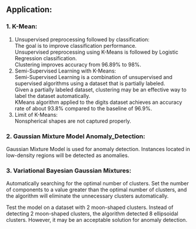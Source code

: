 ## Application:

### 1. K-Mean:
   1. Unsupervised preprocessing followed by classification:  
   The goal is to improve classification performance.  
   Unsupervised preprocessing using K-Means is followed by Logistic Regression classification.  
   Clustering improves accuracy from 96.89% to 98%.
   2. Semi-Supervised Learning with K-Means:     
   Semi-Supervised Learning is a combination of unsupervised and supervised algorithms using a dataset that is partially labeled.  
   Given a partially labeled dataset, clustering may be an effective way to label the dataset automatically.  
   KMeans algorithm applied to the digits dataset achieves an accuracy rate of about 93.8% compared to the baseline of 96.9%.
   3. Limit of K-Means:  
   Nonspherical shapes are not captured properly.

### 2. Gaussian Mixture Model Anomaly_Detection:
Gaussian Mixture Model is used for anomaly detection. 
Instances located in low-density regions will be detected as anomalies.

### 3. Variational Bayesian Gaussian Mixtures:
Automatically searching for the optimal number of clusters.
Set the number of components to a value greater than the optimal number of clusters, 
and the algorithm will eliminate the unnecessary clusters automatically.

Test the model on a dataset with 2 moon-shaped clusters.
Instead of detecting 2 moon-shaped clusters, the algorithm detected 8 ellipsoidal clusters. 
However, it may be an acceptable solution for anomaly detection.